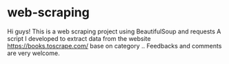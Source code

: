 # web-scraping
Hi guys!
This is a web scraping project using BeautifulSoup and requests
A script I developed to extract data from the website https://books.toscrape.com/ base on category
..
Feedbacks and comments are very welcome.
